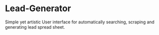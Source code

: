 # Lead-Generator
Simple yet artistic User interface for automatically searching, scraping and generating lead spread sheet. 
